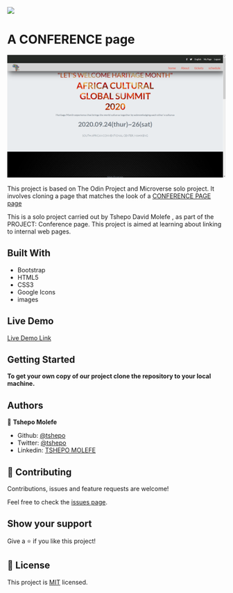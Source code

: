 ![](https://img.shields.io/badge/Microverse-blueviolet)

# A CONFERENCE page

![CONFERENCE page](image/conferencepage.png)

This project is based on The Odin Project and Microverse solo project. It involves cloning a page that matches the look of a [CONFERENCE PAGE page](https://www.behance.net/gallery/29845175/CC-Global-Summit-2015)

This is a solo project carried out by Tshepo David Molefe , as part of the PROJECT: Conference page. This project is aimed at learning about linking to internal web pages.

## Built With
- Bootstrap
- HTML5
- CSS3
- Google Icons
-  images

## Live Demo

[Live Demo Link](https://raw.githack.com/TSHEPO-CLOUD/Conference-Page-Capstone/conference/index.html)


## Getting Started

**To get your own copy of our project clone the repository to your local machine.**


## Authors

👤 **Tshepo Molefe**

- Github: [@tshepo](https://github.com/TSHEPO-CLOUD)
- Twitter: [@tshepo](https://twitter.com/tshepomolefe)
- Linkedin: [TSHEPO MOLEFE](https://linkedin.com/tshepo-molefe)



## 🤝 Contributing

Contributions, issues and feature requests are welcome!

Feel free to check the [issues page](issues/).

## Show your support

Give a ⭐️ if you like this project!


## 📝 License

This project is [MIT](lic.url) licensed.